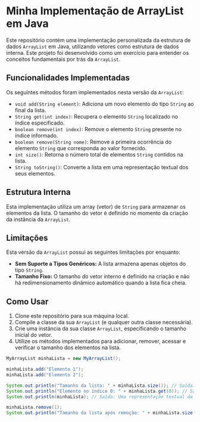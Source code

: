 # Minha Implementação de ArrayList em Java

Este repositório contém uma implementação personalizada da estrutura de dados `ArrayList` em Java, utilizando vetores como estrutura de dados interna. Este projeto foi desenvolvido como um exercício para entender os conceitos fundamentais por trás da `ArrayList`.

## Funcionalidades Implementadas

Os seguintes métodos foram implementados nesta versão da `ArrayList`:

* `void add(String element)`: Adiciona um novo elemento do tipo `String` ao final da lista.
* `String get(int index)`: Recupera o elemento `String` localizado no índice especificado.
* `boolean remove(int index)`: Remove o elemento `String` presente no índice informado.
* `boolean remove(String nome)`: Remove a primeira ocorrência do elemento `String` que corresponda ao valor fornecido.
* `int size()`: Retorna o número total de elementos `String` contidos na lista.
* `String toString()`: Converte a lista em uma representação textual dos seus elementos.

## Estrutura Interna

Esta implementação utiliza um array (vetor) de `String` para armazenar os elementos da lista. O tamanho do vetor é definido no momento da criação da instância da `ArrayList`.

## Limitações

Esta versão da `ArrayList` possui as seguintes limitações por enquanto:

* **Sem Suporte a Tipos Genéricos:** A lista armazena apenas objetos do tipo `String`.
* **Tamanho Fixo:** O tamanho do vetor interno é definido na criação e não há redimensionamento dinâmico automático quando a lista fica cheia.

## Como Usar

1.  Clone este repositório para sua máquina local.
2.  Compile a classe da sua `ArrayList` (e qualquer outra classe necessária).
3.  Crie uma instância da sua classe `ArrayList`, especificando o tamanho inicial do vetor.
4.  Utilize os métodos implementados para adicionar, remover, acessar e verificar o tamanho dos elementos na lista.

```java
MyArrayList minhaLista = new MyArrayList();

minhaLista.add("Elemento 1");
minhaLista.add("Elemento 2");

System.out.println("Tamanho da lista: " + minhaLista.size()); // Saída: Tamanho da lista: 2
System.out.println("Elemento no índice 0: " + minhaLista.get(0)); // Saída: Elemento no índice 0: Elemento 1
System.out.println(minhaLista); // Saída: Uma representação textual da sua lista (depende da sua implementação do toString())

minhaLista.remove(1);
System.out.println("Tamanho da lista após remoção: " + minhaLista.size()); // Saída: Tamanho da lista após remoção: 1
